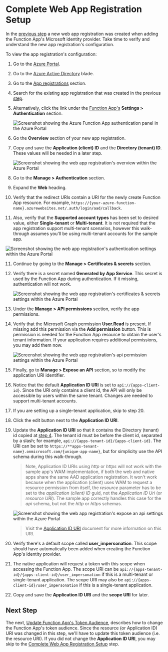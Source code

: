 # Complete Web App Registration Setup
In the [previous step](./azure-function-setup-5.md#adding-aad-authentication) a new web app registration was created when adding the Function App's Microsoft identity provider. Take time to verify and understand the new app registration's configuration.

To view the app registration's configuration:

1. Go to the [Azure Portal](https://portal.azure.com).
   
2. Go to the [Azure Active Directory](https://portal.azure.com/#blade/Microsoft_AAD_IAM/ActiveDirectoryMenuBlade) blade.
   
3. Go to the [App registrations](https://portal.azure.com/#view/Microsoft_AAD_IAM/ActiveDirectoryMenuBlade/~/RegisteredApps) section.

4. Search for the existing app registration that was created in the previous [step](azure-function-setup-5.md#adding-aad-authentication). 
   
5. Alternatively, click the link under the [Function App's](https://portal.azure.com/#view/HubsExtension/BrowseResource/resourceType/Microsoft.Web%2Fsites/kind/functionapp) **Settings > Authentication** section.
   
   ![Screenshot showing the Azure Function App authentication panel in the Azure Portal](./images/image-100-web-app-function-app.png)

6. Go the **Overview** section of your new app registration. 
   
7. Copy and save the **Application (client) ID** and the **Directory (tenant) ID**. These values will be needed in a later step.
   
   ![Screenshot showing the web app registration's overview within the Azure Portal](./images/image-102-web-app-function-app.png)

8. Go to the **Manage > Authentication** section.

9.  Expand the **Web** heading. 
   
10. Verify that the redirect URIs contain a URI for the newly create Function App resource. For example, `https://{your-azure-function-name}.azurewebsites.net/.auth/login/aad/callback`.

11. Also, verify that the **Supported account types** has been set to desired value, either **Single-tenant** or **Multi-tenant**.  It is not required that the app registration support multi-tenant scenarios, however this walk-through assumes you'll be using multi-tenant accounts for the sample app.
   
   ![Screenshot showing the web app registration's authentication settings within the Azure Portal](./images/image-12-web-app-mt.png)

11. Continue by going to the **Manage > Certificates & secrets** section.
    
12. Verify there is a secret named **Generated by App Service**. This secret is used by the Function App during authentication. If it missing, authentication will not work.
    
    ![Screenshot showing the web app registration's certificates & secrets settings within the Azure Portal](./images/image-13-web-app.png)

13. Under the **Manage > API permissions** section, verify the app permissions. 
    
14. Verify that the Microsoft Graph permission **User.Read** is present. If missing add this permission via the **Add permission** button. This is permission is needed for the Function App resource to obtain the user's tenant information. If your application requires additional permissions, you may add them now.
    
    ![Screenshot showing the web app registration's api permission settings within the Azure Portal](./images/image-14-web-app.png)

15. Finally, go to **Manage > Expose an API** section, so to modify the application URI identifier.    
    
16. Notice that the default **Application ID URI** is set to `api://{apps-client-id}`. Since the URI only contains a client id, the API will only be accessible by users within the same tenant. Changes are needed to support multi-tenant accounts.     
    
17. If you are setting up a single-tenant application, skip to step 20.
    
18. Click the edit button next to the **Application ID URI**.
    
19. Update the **Application ID URI** so that it contains the Directory (tenant) id copied at <a href="#item4">step 4</a>. The tenant id must be before the client id, separated by a slash; for example, `api://{apps-tenant-id}/{apps-client-id}`. The URI can be set to `https://**apps-tenant-name}.onmicrosoft.com/{unique-app-name}`, but for simplicity use the API schema during this walk-through. 

    > Note, Application ID URIs using *http* or *https* will not work with the sample app's WAM implementation, if both the web and native apps share the same AAD application registration. It won't work because when the application (client) uses WAM to request a resource permission from itself, the *resource* parameter has to be set to the *application (client) ID* guid, not the *Application ID Uri* (or *resource URI*). The sample app correctly handles this case for the *api* schema, but not the *http* or *https* schemas.
    
    ![Screenshot showing the web app registration's expose an api settings within the Azure Portal](./images/image-15-web-app.png)
    
    > Visit the [Application ID URI](https://docs.microsoft.com/en-us/azure/active-directory/develop/security-best-practices-for-app-registration#application-id-uri) document for more information on this URI.

20. Verify there's a default scope called **user_impersonation**. This scope should have automatically been added when creating the Function App's identity provider.
    
22. The native application will request a token with this scope when accessing the Function App. The scope URI can be `api://{apps-tenant-id}/{apps-client-id}/user_impersonation` if this is a multi-tenant or single-tenant application. The scope URI may also be `api://{apps-client-id}/user_impersonation` if this is a single-tenant application.
    
23. Copy and save the **Application ID URI** and the **scope URI** for later.

## Next Step
The next, [Update Function App's Token Audience](./azure-function-setup-7.md#update-function-apps-token-audience), describes how to change the Function App's token audience. Since the resource (or Application ID) URI was changed in this step, we'll have to update this token audience (i.e. the resource URI). If you did not change the **Application ID URI**, you may skip to the [Complete Web App Registration Setup](./azure-function-setup-8.md#more-function-app-configuration) step.